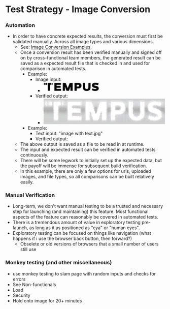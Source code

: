 # Test Strategy - Image Conversion

### Automation
* In order to have concrete expected results, the conversion must first be validated manually. Across all image types and various dimensions.
    * See: [Image Conversion Examples](../pages/ASCII-Generator-Testing-Image.md).
    * Once a conversion result has been verified manually and signed off on by cross-functional team members, the generated result can be saved as a expected result file that is checked in and used for comparison in automated tests.
        * Example:
          * Image input: 
            - ![alt text](../images/tempus.jpg)
          * Verified output:
            - ![alt text](../images/tempus.png)
        * Example:
          * Text input: "image with text.jpg"
          * Verified output:
    * The above output is saved as a file to be read in at runtime.
    * The input and expected result can be verified in automated tests continuously.
    * There will be some legwork to initially set up the expected data, but the payoff will be immense for subsequent build verification.
    * In this example, there are only a few options for urls, uploaded images, and file types, so all comparisons can be built relatively easily.

### Manual Verification
  * Long-term, we don't want manual testing to be a trusted and necessary step for launching (and maintaining) this feature. Most functional aspects of the feature can reasonably be covered in automated tests.
  * There is a tremendous amount of value in exploratory testing pre-launch, as long as it as positioned as "cya" or "human eyes".
  * Exploratory testing can be focused on things like navigation (what happens if i use the browser back button, then forward?)
    * Obselete or old versions of browsers that a small number of users still use

### Monkey testing (and other miscellaneous)
  * use monkey testing to slam page with random inputs and checks for errors
  * See Non-functionals
  * Load
  * Security
  * Hold onto image for 20+ minutes

